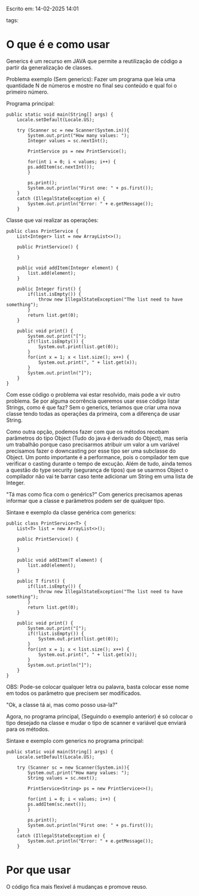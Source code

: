 Escrito em: 14-02-2025 14:01

tags:
# O que é e como usar

Generics é um recurso em JAVA que permite a reutilização de código a partir da generalização de classes.

Problema exemplo (Sem generics): Fazer um programa que leia uma quantidade N de números e mostre no final seu conteúdo e qual foi o primeiro número.

Programa principal:
```
public static void main(String[] args) {
	Locale.setDefault(Locale.US);
	
	try (Scanner sc = new Scanner(System.in)){
		System.out.print("How many values: ");
		Integer values = sc.nextInt();
		
		PrintService ps = new PrintService();
		
		for(int i = 0; i < values; i++) {
		ps.addItem(sc.nextInt());
		}
		
		ps.print();
		System.out.println("First one: " + ps.first());
	}
	catch (IllegalStateException e) {
		System.out.println("Error: " + e.getMessage());
	}
```

Classe que vai realizar as operações:
```
public class PrintService {
	List<Integer> list = new ArrayList<>();
	
	public PrintService() {
	
	}
	
	public void addItem(Integer element) {
		list.add(element);
	}
	
	public Integer first() {
		if(list.isEmpty()) {
			throw new IllegalStateException("The list need to have something");
		}
		return list.get(0);
	}
	
	public void print() {
		System.out.print("[");
		if(!list.isEmpty()) {
			System.out.print(list.get(0));
		}
		for(int x = 1; x < list.size(); x++) {
			System.out.print(", " + list.get(x));
		}
		System.out.println("]");
	}
}
```

Com esse código o problema vai estar resolvido, mais pode a vir outro problema. Se por alguma ocorrência queremos usar esse código listar Strings, como é que faz? Sem o generics, teríamos que criar uma nova classe tendo todas as operações da primeira, com a diferença de usar String.

Como outra opção, podemos fazer com que os métodos recebam parâmetros do tipo Object (Tudo do java é derivado do Object), mas seria um trabalhão porque caso precisarmos atribuir um valor a um variável precisamos fazer o downcasting por esse tipo ser uma subclasse do Object. Um ponto importante é a performance, pois o compilador tem que verificar o casting durante o tempo de excução. Além de tudo, ainda temos a questão do type security (segurança de tipos) que se usarmos Object o compilador não vai te barrar caso tente adicionar um String em uma lista de Integer.

"Tá mas como fica com o genérics?"
Com generics precisamos apenas informar que a classe e parâmetros podem ser de qualquer tipo.

Sintaxe e exemplo da classe genérica com generics:
```
public class PrintService<T> {
	List<T> list = new ArrayList<>();
	
	public PrintService() {
	
	}
	
	public void addItem(T element) {
		list.add(element);
	}
	
	public T first() {
		if(list.isEmpty()) {
			throw new IllegalStateException("The list need to have something");
		}
		return list.get(0);
	}
	
	public void print() {
		System.out.print("[");
		if(!list.isEmpty()) {
			System.out.print(list.get(0));
		}
		for(int x = 1; x < list.size(); x++) {
			System.out.print(", " + list.get(x));
		}
		System.out.println("]");
	}
}
```

OBS: Pode-se colocar qualquer letra ou palavra, basta colocar esse nome em todos os parâmetro que precisem ser modificados.

"Ok, a classe tá ai, mas como posso usa-la?"

Agora, no programa principal, (Seguindo o exemplo anterior) é só colocar o tipo desejado na classe e mudar o tipo de scanner e variável que enviará para os métodos.

Sintaxe e exemplo com generics no programa principal:
```
public static void main(String[] args) {
	Locale.setDefault(Locale.US);
	
	try (Scanner sc = new Scanner(System.in)){
		System.out.print("How many values: ");
		String values = sc.next();
		
		PrintService<String> ps = new PrintService<>();
		
		for(int i = 0; i < values; i++) {
		ps.addItem(sc.next());
		}
		
		ps.print();
		System.out.println("First one: " + ps.first());
	}
	catch (IllegalStateException e) {
		System.out.println("Error: " + e.getMessage());
	}
```
# Por que usar
O código fica mais flexível á mudanças e promove reuso.